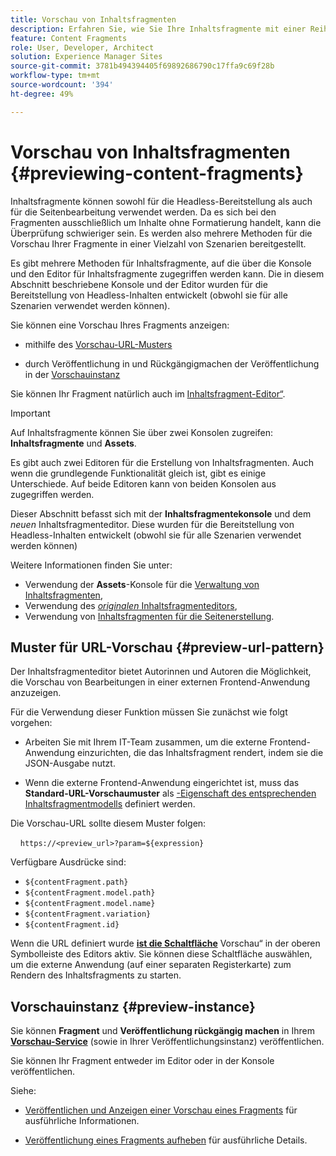 ```yaml
---
title: Vorschau von Inhaltsfragmenten
description: Erfahren Sie, wie Sie Ihre Inhaltsfragmente mit einer Reihe von Methoden in der Vorschau anzeigen können.
feature: Content Fragments
role: User, Developer, Architect
solution: Experience Manager Sites
source-git-commit: 3781b494394405f69892686790c17ffa9c69f28b
workflow-type: tm+mt
source-wordcount: '394'
ht-degree: 49%

---
```


# Vorschau von Inhaltsfragmenten {#previewing-content-fragments}

Inhaltsfragmente können sowohl für die Headless-Bereitstellung als auch für die Seitenbearbeitung verwendet werden. Da es sich bei den Fragmenten ausschließlich um Inhalte ohne Formatierung handelt, kann die Überprüfung schwieriger sein. Es werden also mehrere Methoden für die Vorschau Ihrer Fragmente in einer Vielzahl von Szenarien bereitgestellt.

Es gibt mehrere Methoden für Inhaltsfragmente, auf die über die Konsole und den Editor für Inhaltsfragmente zugegriffen werden kann. Die in diesem Abschnitt beschriebene Konsole und der Editor wurden für die Bereitstellung von Headless-Inhalten entwickelt (obwohl sie für alle Szenarien verwendet werden können).

Sie können eine Vorschau Ihres Fragments anzeigen:

* mithilfe des [Vorschau-URL-Musters](#preview-url-pattern)

* durch Veröffentlichung in und Rückgängigmachen der Veröffentlichung in der [Vorschauinstanz](#preview-instance)

<!--
* with a HTML template, using **[Preview]()** from the Content Fragments console
-->

Sie können Ihr Fragment natürlich auch im [Inhaltsfragment-Editor“ &#x200B;](/help/sites-cloud/administering/content-fragments/authoring.md).

>[!IMPORTANT]
>
>Auf Inhaltsfragmente können Sie über zwei Konsolen zugreifen: **Inhaltsfragmente** und **Assets**.
>
>Es gibt auch zwei Editoren für die Erstellung von Inhaltsfragmenten. Auch wenn die grundlegende Funktionalität gleich ist, gibt es einige Unterschiede. Auf beide Editoren kann von beiden Konsolen aus zugegriffen werden.
>
>Dieser Abschnitt befasst sich mit der **Inhaltsfragmentekonsole** und dem *neuen* Inhaltsfragmenteditor. Diese wurden für die Bereitstellung von Headless-Inhalten entwickelt (obwohl sie für alle Szenarien verwendet werden können)
>
>Weitere Informationen finden Sie unter:
>
>* Verwendung der **Assets**-Konsole für die [Verwaltung von Inhaltsfragmenten](/help/assets/content-fragments/content-fragments-managing.md),
>* Verwendung des [*originalen* Inhaltsfragmenteditors](/help/assets/content-fragments/content-fragments-variations.md),
>* Verwendung von [Inhaltsfragmenten für die Seitenerstellung](/help/sites-cloud/authoring/fragments/content-fragments.md).

## Muster für URL-Vorschau {#preview-url-pattern}

Der Inhaltsfragmenteditor bietet Autorinnen und Autoren die Möglichkeit, die Vorschau von Bearbeitungen in einer externen Frontend-Anwendung anzuzeigen.

Für die Verwendung dieser Funktion müssen Sie zunächst wie folgt vorgehen:

* Arbeiten Sie mit Ihrem IT-Team zusammen, um die externe Frontend-Anwendung einzurichten, die das Inhaltsfragment rendert, indem sie die JSON-Ausgabe nutzt.

* Wenn die externe Frontend-Anwendung eingerichtet ist, muss das **Standard-URL-Vorschaumuster** als [-Eigenschaft des entsprechenden Inhaltsfragmentmodells](/help/sites-cloud/administering/content-fragments/managing-content-fragment-models.md#model-properties) definiert werden.

Die Vorschau-URL sollte diesem Muster folgen:

    `https://<preview_url>?param=${expression}`

Verfügbare Ausdrücke sind:

* `${contentFragment.path}`
* `${contentFragment.model.path}`
* `${contentFragment.model.name}`
* `${contentFragment.variation}`
* `${contentFragment.id}`

Wenn die URL definiert wurde **[ist die Schaltfläche](/help/sites-cloud/administering/content-fragments/authoring.md#preview-content-fragment)** Vorschau“ in der oberen Symbolleiste des Editors aktiv. Sie können diese Schaltfläche auswählen, um die externe Anwendung (auf einer separaten Registerkarte) zum Rendern des Inhaltsfragments zu starten.

## Vorschauinstanz {#preview-instance}

Sie können **Fragment** und **Veröffentlichung rückgängig machen** in Ihrem **[Vorschau-Service](/help/headless/deployment/architecture.md)** (sowie in Ihrer Veröffentlichungsinstanz) veröffentlichen.

Sie können Ihr Fragment entweder im Editor oder in der Konsole veröffentlichen.

Siehe:

* [Veröffentlichen und Anzeigen einer Vorschau eines Fragments](/help/sites-cloud/administering/content-fragments/managing.md#publishing-and-previewing-a-fragment) für ausführliche Informationen.

* [Veröffentlichung eines Fragments aufheben](/help/sites-cloud/administering/content-fragments/managing.md#unpublishing-a-fragment) für ausführliche Details.

<!--
## Preview based on a HTML Template {#preview-based-on-a-html-template}

The Content Fragment console provides a **Preview** option for every fragment.

The icon can be selected to open a dialog that represents the fragment based on a HTML template. You can use the default template, or develop and load your own.
-->
